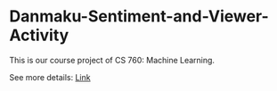 # Danmaku-Sentiment-and-Viewer-Activity

This is our course project of CS 760: Machine Learning.

See more details: [Link](https://github.com/Hakump/Danmaku-Sentiment-and-Viewer-Activity/wiki)
